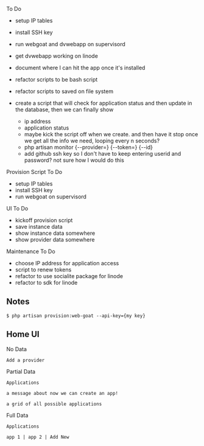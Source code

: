 To Do

* setup IP tables
* install SSH key
* run webgoat and dvwebapp on supervisord
* get dvwebapp working on linode
* document where I can hit the app once it's installed
* refactor scripts to be bash script
* refactor scripts to saved on file system


* create a script that will check for application status and then update in the database, then we can finally show 
    * ip address
    * application status
    * maybe kick the script off when we create. and then have it stop once we get all the info we need, looping every n seconds?
    * php artisan monitor {--provider=} {--token=} {--id}  
  * add github ssh key so I don't have to keep entering userid and password? not sure how I would do this

Provision Script To Do

* setup IP tables
* install SSH key
* run webgoat on supervisord

UI To Do

* kickoff provision script
* save instance data
* show instance data somewhere
* show provider data somewhere

Maintenance To Do

* choose IP address for application access
* script to renew tokens
* refactor to use socialite package for linode
* refactor to sdk for linode

## Notes

`$ php artisan provision:web-goat --api-key={my key}`

## Home UI

No Data

```
Add a provider
```

Partial Data

```
Applications

a message about now we can create an app!

a grid of all possible applications

```

Full Data

```
Applications

app 1 | app 2 | Add New
```
